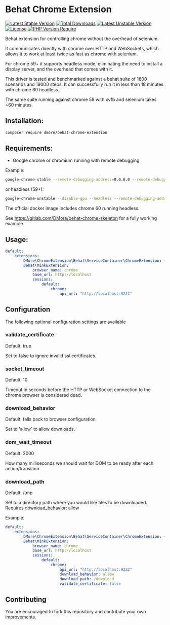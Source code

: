 # Behat Chrome Extension

[![Latest Stable Version](http://poser.pugx.org/dmore/behat-chrome-extension/v)](https://packagist.org/packages/dmore/behat-chrome-extension) [![Total Downloads](http://poser.pugx.org/dmore/behat-chrome-extension/downloads)](https://packagist.org/packages/dmore/behat-chrome-extension) [![Latest Unstable Version](http://poser.pugx.org/dmore/behat-chrome-extension/v/unstable)](https://packagist.org/packages/dmore/behat-chrome-extension) [![License](http://poser.pugx.org/dmore/behat-chrome-extension/license)](https://packagist.org/packages/dmore/behat-chrome-extension) [![PHP Version Require](http://poser.pugx.org/dmore/behat-chrome-extension/require/php)](https://packagist.org/packages/dmore/behat-chrome-extension)

Behat extension for controlling chrome without the overhead of selenium.

It communicates directly with chrome over HTTP and WebSockets, which allows it to work at least twice as fast as chrome with selenium.

For chrome 59+ it supports headless mode, eliminating the need to install a display server, and the overhead that comes with it.

This driver is tested and benchmarked against a behat suite of 1800 scenarios and 19000 steps. It can successfully run it in less than 18 minutes with chrome 60 headless.

The same suite running against chrome 58 with xvfb and selenium takes ~60 minutes.

## Installation:

```bash
composer require dmore/behat-chrome-extension
```

## Requirements:

* Google chrome or chromium running with remote debugging

Example:

```bash
google-chrome-stable --remote-debugging-address=0.0.0.0 --remote-debugging-port=9222
```

or headless (59+):

```bash
google-chrome-unstable --disable-gpu --headless --remote-debugging-address=0.0.0.0 --remote-debugging-port=9222
```

The official docker image includes chrome 60 running headless.

See https://gitlab.com/DMore/behat-chrome-skeleton for a fully working example.

## Usage:

```yaml
default:
    extensions:
        DMore\ChromeExtension\Behat\ServiceContainer\ChromeExtension: ~
        Behat\MinkExtension:
            browser_name: chrome
            base_url: http://localhost
            sessions:
                default:
                    chrome:
                        api_url: "http://localhost:9222"
```

## Configuration

The following optional configuration settings are available

### validate_certificate

Default: true

Set to false to ignore invalid ssl certificates.

### socket_timeout

Default: 10

Timeout in seconds before the HTTP or WebSocket connection to the chrome browser is considered dead.

### download_behavior

Default: falls back to browser configuration

Set to 'allow' to allow downloads.

### dom_wait_timeout

Default: 3000

How many milliseconds we should wait for DOM to be ready after each action/transition

### download_path

Default: /tmp

Set to a directory path where you would like files to be downloaded. Requires download_behavior: allow

Example:

```yaml
default:
    extensions:
        DMore\ChromeExtension\Behat\ServiceContainer\ChromeExtension: ~
        Behat\MinkExtension:
            browser_name: chrome
            base_url: http://localhost
            sessions:
                default:
                    chrome:
                        api_url: "http://localhost:9222"
                        download_behavior: allow
                        download_path: /download
                        validate_certificate: false
```

## Contributing

You are encouraged to fork this repository and contribute your own improvements.
